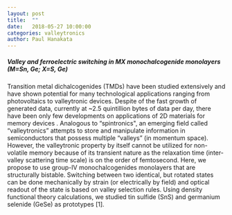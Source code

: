 ```yaml
---
layout: post
title:  ""
date:   2018-05-27 10:00:00
categories: valleytronics 
author: Paul Hanakata
---
```

##### Valley and ferroelectric switching in MX monochalcogenide monolayers (M=Sn, Ge; X=S, Ge)

Transition metal dichalcogenides (TMDs) have been studied extensively and have shown potential for many technological applications ranging from photovoltaics to valleytronic devices. Despite of the fast growth of generated data, currently at ~2.5 quintillion bytes of data per day, there have been only few developments on applications of 2D materials for memory devices . Analogous to “spintronics", an emerging field called “valleytronics” attempts to store and manipulate information in semiconductors that possess multiple “valleys” (in momentum space).  However, the valleytronic property by itself cannot be utilized for non-volatile memory because of its transient nature as the relaxation time (inter-valley scattering time scale) is on the order of femtosecond.  Here, we propose to use group-IV monochalcogenides monolayers that are structurally bistable. Switching between two identical, but rotated states can be done mechanically by strain (or electrically by field) and optical readout of the state is based on valley selection rules. Using density functional theory calculations, we studied tin sulfide (SnS) and germanium selenide (GeSe) as prototypes [1]. 

